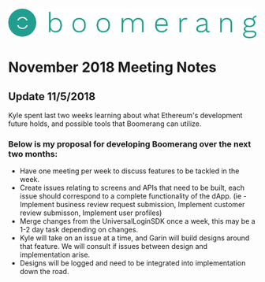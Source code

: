 ![alt text](https://github.com/BoomerangProject/boomerang-wiki/blob/master/images/logo.png "Boomerang Logo")
# November 2018 Meeting Notes

## Update 11/5/2018
Kyle spent last two weeks learning about what Ethereum's development future holds, and possible tools that Boomerang can utilize.

### Below is my proposal for developing Boomerang over the next two months:
  - Have one meeting per week to discuss features to be tackled in the week.
  - Create issues relating to screens and APIs that need to be built, each issue should correspond to a complete functionality of the dApp. (ie - Implement business review request submission, Implement customer review submisson, Implement user profiles)
  - Merge changes from the UniversalLoginSDK once a week, this may be a 1-2 day task depending on changes.
  - Kyle will take on an issue at a time, and Garin will build designs around that feature. We will consult if issues between design and implementation arise.
  - Designs will be logged and need to be integrated into implementation down the road.
